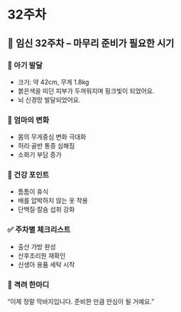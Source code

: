 # 32주차

## 🌸 임신 32주차 – 마무리 준비가 필요한 시기

### 🍼 아기 발달

- 크기: 약 42cm, 무게 1.8kg
- 붉은색을 띠던 피부가 두꺼워지며 핑크빛이 되었어요.
- 뇌 신경망 발달되었어요.

### 💛 엄마의 변화

- 몸의 무게중심 변화 극대화
- 허리·골반 통증 심해짐
- 소화기 부담 증가

### 🍎 건강 포인트

- 틈틈이 휴식
- 배를 압박하지 않는 옷 착용
- 단백질·칼슘 섭취 강화

### ✅ 주차별 체크리스트

- 출산 가방 완성
- 산후조리원 재확인
- 신생아 용품 세탁 시작

### 🌿 격려 한마디

“이제 정말 막바지입니다. 준비한 만큼 안심이 될 거예요.”